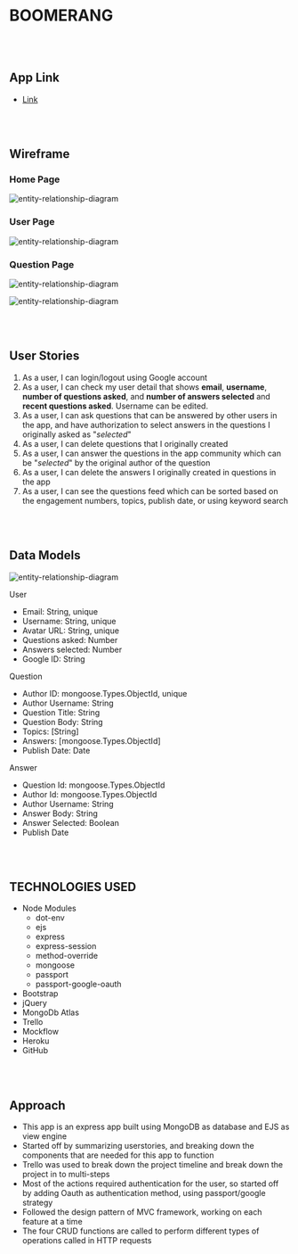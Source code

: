 # **BOOMERANG**

<br>
<br>

## App Link

-   [Link](https://app-boomerang.up.railway.app/)

<br>
<br>

## **Wireframe**

### Home Page

![entity-relationship-diagram](./project-detail/home.JPG)

### User Page

![entity-relationship-diagram](./project-detail/user.JPG)

### Question Page

![entity-relationship-diagram](./project-detail/new-question.JPG)

![entity-relationship-diagram](./project-detail/show-question.JPG)

<br>
<br>

## **User Stories**

1. As a user, I can login/logout using Google account
2. As a user, I can check my user detail that shows **email**, **username**, **number of questions asked**, and **number of answers selected** and **recent questions asked**. Username can be edited.
3. As a user, I can ask questions that can be answered by other users in the app, and have authorization to select answers in the questions I originally asked as "_selected_"
4. As a user, I can delete questions that I originally created
5. As a user, I can answer the questions in the app community which can be "_selected_" by the original author of the question
6. As a user, I can delete the answers I originally created in questions in the app
7. As a user, I can see the questions feed which can be sorted based on the engagement numbers, topics, publish date, or using keyword search

<br>
<br>

## **Data Models**

![entity-relationship-diagram](./project-detail/erd.JPG)

User

-   Email: String, unique
-   Username: String, unique
-   Avatar URL: String, unique
-   Questions asked: Number
-   Answers selected: Number
-   Google ID: String

Question

-   Author ID: mongoose.Types.ObjectId, unique
-   Author Username: String
-   Question Title: String
-   Question Body: String
-   Topics: [String]
-   Answers: [mongoose.Types.ObjectId]
-   Publish Date: Date

Answer

-   Question Id: mongoose.Types.ObjectId
-   Author Id: mongoose.Types.ObjectId
-   Author Username: String
-   Answer Body: String
-   Answer Selected: Boolean
-   Publish Date

<br>
<br>

## TECHNOLOGIES USED

-   Node Modules
    -   dot-env
    -   ejs
    -   express
    -   express-session
    -   method-override
    -   mongoose
    -   passport
    -   passport-google-oauth
-   Bootstrap
-   jQuery
-   MongoDb Atlas
-   Trello
-   Mockflow
-   Heroku
-   GitHub

<br>
<br>

## Approach

-   This app is an express app built using MongoDB as database and EJS as view engine
-   Started off by summarizing userstories, and breaking down the components that are needed for this app to function
-   Trello was used to break down the project timeline and break down the project in to multi-steps
-   Most of the actions required authentication for the user, so started off by adding Oauth as authentication method, using passport/google strategy
-   Followed the design pattern of MVC framework, working on each feature at a time
-   The four CRUD functions are called to perform different types of operations called in HTTP requests
    <br>
    <br>

